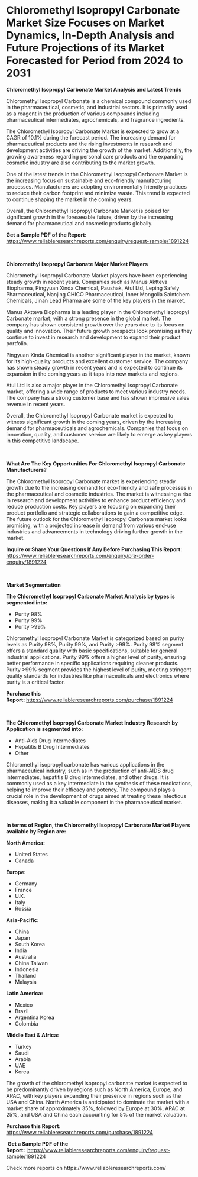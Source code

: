 <p><h1>Chloromethyl Isopropyl Carbonate Market Size Focuses on Market Dynamics, In-Depth Analysis and Future Projections of its Market Forecasted for Period from 2024 to 2031</h1></p><p><strong>Chloromethyl Isopropyl Carbonate Market Analysis and Latest Trends</strong></p>
<p><p>Chloromethyl Isopropyl Carbonate is a chemical compound commonly used in the pharmaceutical, cosmetic, and industrial sectors. It is primarily used as a reagent in the production of various compounds including pharmaceutical intermediates, agrochemicals, and fragrance ingredients.</p><p>The Chloromethyl Isopropyl Carbonate Market is expected to grow at a CAGR of 10.1% during the forecast period. The increasing demand for pharmaceutical products and the rising investments in research and development activities are driving the growth of the market. Additionally, the growing awareness regarding personal care products and the expanding cosmetic industry are also contributing to the market growth.</p><p>One of the latest trends in the Chloromethyl Isopropyl Carbonate Market is the increasing focus on sustainable and eco-friendly manufacturing processes. Manufacturers are adopting environmentally friendly practices to reduce their carbon footprint and minimize waste. This trend is expected to continue shaping the market in the coming years.</p><p>Overall, the Chloromethyl Isopropyl Carbonate Market is poised for significant growth in the foreseeable future, driven by the increasing demand for pharmaceutical and cosmetic products globally.</p></p>
<p><strong>Get a Sample PDF of the Report:&nbsp;</strong> <a href="https://www.reliableresearchreports.com/enquiry/request-sample/1891224">https://www.reliableresearchreports.com/enquiry/request-sample/1891224</a></p>
<p>&nbsp;</p>
<p><strong>Chloromethyl Isopropyl Carbonate Major Market Players</strong></p>
<p><p>Chloromethyl Isopropyl Carbonate Market players have been experiencing steady growth in recent years. Companies such as Manus Aktteva Biopharma, Pingyuan Xinda Chemical, Paushak, Atul Ltd, Leping Safely Pharmaceutical, Nanjing CHICO Pharmaceutical, Inner Mongolia Saintchem Chemicals, Jinan Lead Pharma are some of the key players in the market.</p><p>Manus Aktteva Biopharma is a leading player in the Chloromethyl Isopropyl Carbonate market, with a strong presence in the global market. The company has shown consistent growth over the years due to its focus on quality and innovation. Their future growth prospects look promising as they continue to invest in research and development to expand their product portfolio.</p><p>Pingyuan Xinda Chemical is another significant player in the market, known for its high-quality products and excellent customer service. The company has shown steady growth in recent years and is expected to continue its expansion in the coming years as it taps into new markets and regions.</p><p>Atul Ltd is also a major player in the Chloromethyl Isopropyl Carbonate market, offering a wide range of products to meet various industry needs. The company has a strong customer base and has shown impressive sales revenue in recent years.</p><p>Overall, the Chloromethyl Isopropyl Carbonate market is expected to witness significant growth in the coming years, driven by the increasing demand for pharmaceuticals and agrochemicals. Companies that focus on innovation, quality, and customer service are likely to emerge as key players in this competitive landscape.</p></p>
<p>&nbsp;</p>
<p><strong>What Are The Key Opportunities For Chloromethyl Isopropyl Carbonate Manufacturers?</strong></p>
<p><p>The Chloromethyl Isopropyl Carbonate market is experiencing steady growth due to the increasing demand for eco-friendly and safe processes in the pharmaceutical and cosmetic industries. The market is witnessing a rise in research and development activities to enhance product efficiency and reduce production costs. Key players are focusing on expanding their product portfolio and strategic collaborations to gain a competitive edge. The future outlook for the Chloromethyl Isopropyl Carbonate market looks promising, with a projected increase in demand from various end-use industries and advancements in technology driving further growth in the market.</p></p>
<p><strong>Inquire or Share Your Questions If Any Before Purchasing This Report:</strong> <a href="https://www.reliableresearchreports.com/enquiry/pre-order-enquiry/1891224">https://www.reliableresearchreports.com/enquiry/pre-order-enquiry/1891224</a></p>
<p>&nbsp;</p>
<p><strong>Market Segmentation</strong></p>
<p><strong>The Chloromethyl Isopropyl Carbonate Market Analysis by types is segmented into:</strong></p>
<p><ul><li>Purity 98%</li><li>Purity 99%</li><li>Purity >99%</li></ul></p>
<p><p>Chloromethyl Isopropyl Carbonate Market is categorized based on purity levels as Purity 98%, Purity 99%, and Purity >99%. Purity 98% segment offers a standard quality with basic specifications, suitable for general industrial applications. Purity 99% offers a higher level of purity, ensuring better performance in specific applications requiring cleaner products. Purity >99% segment provides the highest level of purity, meeting stringent quality standards for industries like pharmaceuticals and electronics where purity is a critical factor.</p></p>
<p><strong>Purchase this Report:&nbsp;</strong><a href="https://www.reliableresearchreports.com/purchase/1891224">https://www.reliableresearchreports.com/purchase/1891224</a></p>
<p>&nbsp;</p>
<p><strong>The Chloromethyl Isopropyl Carbonate Market Industry Research by Application is segmented into:</strong></p>
<p><ul><li>Anti-Aids Drug Intermediates</li><li>Hepatitis B Drug Intermediates</li><li>Other</li></ul></p>
<p><p>Chloromethyl isopropyl carbonate has various applications in the pharmaceutical industry, such as in the production of anti-AIDS drug intermediates, hepatitis B drug intermediates, and other drugs. It is commonly used as a key intermediate in the synthesis of these medications, helping to improve their efficacy and potency. The compound plays a crucial role in the development of drugs aimed at treating these infectious diseases, making it a valuable component in the pharmaceutical market.</p></p>
<p>&nbsp;</p>
<p><strong>In terms of Region, the Chloromethyl Isopropyl Carbonate Market Players available by Region are:</strong></p>
<p>
    <p> <strong> North America: </strong>
        <ul>
            <li>United States</li>
            <li>Canada</li>
        </ul>
        </p> 
    <p> <strong> Europe: </strong>
        <ul>
            <li>Germany</li>
            <li>France</li>
            <li>U.K.</li>
            <li>Italy</li>
            <li>Russia</li>
        </ul>
        </p> 
    <p> <strong> Asia-Pacific: </strong>
        <ul>
            <li>China</li>
            <li>Japan</li>
            <li>South Korea</li>
            <li>India</li>
            <li>Australia</li>
            <li>China Taiwan</li>
            <li>Indonesia</li>
            <li>Thailand</li>
            <li>Malaysia</li>
        </ul>
        </p> 
    <p> <strong> Latin America: </strong>
        <ul>
            <li>Mexico</li>
            <li>Brazil</li>
            <li>Argentina Korea</li>
            <li>Colombia</li>
        </ul>
        </p> 
    <p> <strong> Middle East & Africa: </strong>
        <ul>
            <li>Turkey</li>
            <li>Saudi</li>
            <li>Arabia</li>
            <li>UAE</li>
            <li>Korea</li>
        </ul>
    </p>
    </p>
<p><p>The growth of the chloromethyl isopropyl carbonate market is expected to be predominantly driven by regions such as North America, Europe, and APAC, with key players expanding their presence in regions such as the USA and China. North America is anticipated to dominate the market with a market share of approximately 35%, followed by Europe at 30%, APAC at 25%, and USA and China each accounting for 5% of the market valuation.</p></p>
<p><strong>Purchase this Report: </strong><a href="https://www.reliableresearchreports.com/purchase/1891224">https://www.reliableresearchreports.com/purchase/1891224</a></p>
<p>&nbsp;<strong>Get a Sample PDF of the Report:&nbsp;&nbsp;</strong><a href="https://www.reliableresearchreports.com/enquiry/request-sample/1891224">https://www.reliableresearchreports.com/enquiry/request-sample/1891224</a></p>
<p><strong></strong></p>
<p>Check more reports on https://www.reliableresearchreports.com/</p>